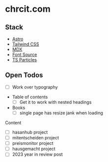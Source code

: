 # chrcit.com

## Stack

- [Astro](https://astro.build/)
- [Tailwind CSS](https://tailwindcss.com/)
- [MDX](https://mdxjs.com/)
- [Font Source](https://fontsource.org/)
- [TS Particles](https://particles.js.org/)

## Open Todos

- [ ] Work over typography
- Table of contents
  - [ ] Get it to work with nested headings
- Books
  - [ ] single page has resize jank when loading

Content

- [ ] hasanhub project
- [ ] mitentscheiden project
- [ ] preismonitor project
- [ ] hausgemacht project
- [ ] 2023 year in review post
